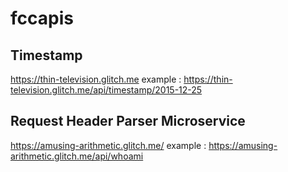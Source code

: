 # fccapis

## Timestamp
https://thin-television.glitch.me
example : https://thin-television.glitch.me/api/timestamp/2015-12-25

## Request Header Parser Microservice
https://amusing-arithmetic.glitch.me/
example : https://amusing-arithmetic.glitch.me/api/whoami
